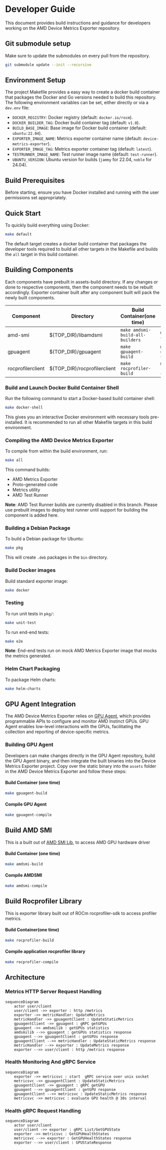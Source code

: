 # Developer Guide

This document provides build instructions and guidance for developers working on the AMD Device Metrics Exporter repository.

## Git submodule setup

Make sure to update the submodules on every pull from the repository.
```bash
git submodule update --init --recursive
```

## Environment Setup

The project Makefile provides a easy way to create a docker build container that packages the Docker and Go versions needed to build this repository. The following environment variables can be set, either directly or via a `dev.env` file:

- `DOCKER_REGISTRY`: Docker registry (default: `docker.io/rocm`).
- `DOCKER_BUILDER_TAG`: Docker build container tag (default: `v1.0`).
- `BUILD_BASE_IMAGE`: Base image for Docker build container (default: `ubuntu:22.04`).
- `EXPORTER_IMAGE_NAME`: Metrics exporter container name (default: `device-metrics-exporter`).
- `EXPORTER_IMAGE_TAG`: Metrics exporter container tag (default: `latest`).
- `TESTRUNNER_IMAGE_NAME`: Test runner image name (default: `test-runner`).
- `UBUNTU_VERSION`: Ubuntu version for builds (`jammy` for 22.04, `noble` for 24.04).

## Build Prerequisites

Before starting, ensure you have Docker installed and running with the user permissions set appropriately.

## Quick Start

To quickly build everything using Docker:
```bash
make default
```

The default target creates a docker build container that packages the developer tools required to build all other targets in the Makefile and builds the `all` target in this build container.

## Building Components
Each components have prebuilt in assets-build directory. If any changes or
done to respective components, then the component needs to be rebuilt
accordingly. Exporter container built after any component built will pack the newly built components.


|Component        |  Directory              |   Build Container(one time)      | Compilation Target            |
|-----------------|-------------------------|----------------------------------|-------------------------------|
|amd-smi          | $(TOP_DIR)/libamdsmi    | `make amdsmi-build-all-builders` | `make amdsmi-compile-all`     | 
|gpuagent         | $(TOP_DIR)/gpuagent     | `make gpuagent-build`            | `make gpuagent-compile-full`  |
|rocprofilerclient| $(TOP_DIR)/rocprofilerclient | `make rocprofiler-build`    | `make rocprofiler-compile`    |


### Build and Launch Docker Build Container Shell

Run the following command to start a Docker-based build container shell:

```bash
make docker-shell
```

This gives you an interactive Docker environment with necessary tools pre-installed. It is recommended to run all other Makefile targets in this build environment.

### Compiling the AMD Device Metrics Exporter

To compile from within the build environment, run:

```bash
make all
```

This command builds:
- AMD Metrics Exporter
- Proto-generated code
- Metrics utility
- AMD Test Runner

**Note**: AMD Test Runner builds are currently disabled in this branch. Please use prebuilt images to deploy test runner until support for building the component is added here.

### Building a Debian Package

To build a Debian package for Ubuntu:

```bash
make pkg
```

This will create `.deb` packages in the `bin` directory.

### Build Docker images

Build standard exporter image:

```bash
make docker
```

### Testing

To run unit tests in `pkg/`:

```bash
make unit-test
```

To run end-end tests:

```bash
make e2e
```

**Note**: End-end tests run on mock AMD Metrics Exporter image that mocks the metrics generated.

### Helm Chart Packaging

To package Helm charts:

```bash
make helm-charts
```

## GPU Agent Integration

The AMD Device Metrics Exporter relies on [GPU Agent](https://github.com/ROCm/gpu-agent.git), which provides programmable APIs to configure and monitor AMD Instinct GPUs. GPU Agent enables low-level interactions with the GPUs, facilitating the collection and reporting of device-specific metrics.

### Building GPU Agent

Developers can make changes directly in the GPU Agent repository, build the GPU Agent binary, and then integrate the built binaries into the Device Metrics Exporter project. Copy over the static binary into the `assets` folder in the AMD Device Metrics Exporter and follow these steps:

#### Build Container (one time)
```bash
make gpuagent-build
```

#### Compile GPU Agent
```bash
make gpuagent-compile
```


## Build AMD SMI
This is a built out of [AMD SMI Lib](git@github.com:ROCm/amdsmi.git), to
access AMD GPU hardware driver

#### Build Container (one time)
```bash
make amdsmi-build
```

#### Compile AMDSMI
```bash
make amdsmi-compile
```

## Build Rocprofiler Library
This is exporter library built out of ROCm rocprofiler-sdk to access profiler
metrics.

#### Build Container(one time)
```bash
make rocprofiler-build
```

#### Compile application rocprofiler library
```bash
make rocprofiler-compile
```

## Architecture
 
### Metrics HTTP Server Request Handling
```mermaid
sequenceDiagram
    actor user/client
    user/client ->> exporter : http /metrics
    exporter ->> metricHandler: UpdateMetrics
    metricHandler ->> gpuagentClient : UpdateStaticMetrics
    gpuagentClient ->> gpuagent : gRPC getGPUs
    gpuagent ->> amdsmilib : getGPUs statistics
    amdsmilib -->> gpuagent : getGPUs statistics response
    gpuagent -->> gpuagentClient : getGPUs response
    gpuagentClient -->> metricHandler : UpdateStaticMetrics response
    metricHandler -->> exporter : UpdateMetrics response
    exporter -->> user/client : http /metrics response
```

### Health Monitoring And gRPC Service
```mermaid
sequenceDiagram
    exporter ->> metricsvc : start  gRPC service over unix socket
    metricsvc ->> gpuagentClient : UpdateStaticMetrics
    gpuagentClient ->> gpuagent : gRPC getGPU
    gpuagent -->> gpuagentClient : getGPU response
    gpuagentClient -->> metricsvc : UpdateStaticMetrics response
    metricsvc ->> metricsvc : evaluate GPU health @ 30s interval
```

### Health gRPC Request Handling
```mermaid
sequenceDiagram
    actor user/client
    user/client ->> exporter : gRPC List/GetGPUState
    exporter ->> metricsvc : GetGPUHealthStates
    metricsvc -->> exporter : GetGPUHealthStates response
    exporter -->> user/client : GPUStateResponse
```
